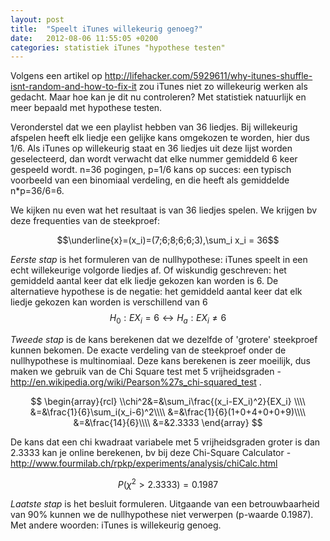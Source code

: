 ```yaml
---
layout: post
title:  "Speelt iTunes willekeurig genoeg?"
date:   2012-08-06 11:55:05 +0200
categories: statistiek iTunes "hypothese testen"
---
```

Volgens een artikel op http://lifehacker.com/5929611/why-itunes-shuffle-isnt-random-and-how-to-fix-it zou iTunes niet zo  willekeurig werken als gedacht. Maar hoe kan je dit nu controleren? Met statistiek natuurlijk en meer bepaald met hypothese testen.

Veronderstel dat we een playlist hebben van 36 liedjes. Bij willekeurig afspelen heeft elk liedje een gelijke kans omgekozen te worden, hier dus 1/6. Als iTunes op willekeurig staat en 36 liedjes uit deze lijst worden geselecteerd, dan wordt verwacht dat elke nummer gemiddeld 6 keer gespeeld wordt. n=36 pogingen, p=1/6 kans op succes: een typisch voorbeeld van een binomiaal verdeling, en die heeft als gemiddelde n*p=36/6=6.

We kijken nu even wat het resultaat is van 36 liedjes spelen. We krijgen bv deze frequenties van de steekproef:

$$\underline{x}=(x_i)=(7;6;8;6;6;3),\sum_i x_i = 36$$

*Eerste stap* is het formuleren van de nullhypothese: iTunes speelt in een echt willekeurige volgorde liedjes af. Of wiskundig geschreven: het gemiddeld aantal keer dat elk liedje gekozen kan worden is 6. De alternatieve hypothese is de negatie: het gemiddeld aantal keer dat elk liedje gekozen kan worden is verschillend van 6
$$H_0: EX_i=6 \leftrightarrow H_a: EX_i \neq 6 $$

*Tweede stap* is de kans berekenen dat we dezelfde of 'grotere' steekproef kunnen bekomen. De exacte verdeling van de steekproef onder de nullhypothese is multinomiaal. Deze kans berekenen is zeer moeilijk, dus maken we gebruik van de Chi Square test met 5 vrijheidsgraden - http://en.wikipedia.org/wiki/Pearson%27s_chi-squared_test .

$$
\begin{array}{rcl}
\\chi^2&=&\sum_i\frac{(x_i-EX_i)^2}{EX_i} \\\\
&=&\frac{1}{6}\sum_i(x_i-6)^2\\\\
&=&\frac{1}{6}(1+0+4+0+0+9)\\\\
&=&\frac{14}{6}\\\\
&=&2.3333
\end{array}
$$

De kans dat een chi kwadraat variabele met 5 vrijheidsgraden groter is dan 2.3333 kan je online berekenen, bv bij deze Chi-Square Calculator - http://www.fourmilab.ch/rpkp/experiments/analysis/chiCalc.html

$$ P(\chi^2>2.3333)=0.1987$$

*Laatste stap* is het besluit formuleren. Uitgaande van een betrouwbaarheid van 90% kunnen we de nullhypothese niet verwerpen (p-waarde 0.1987). Met andere woorden: iTunes is willekeurig genoeg.
